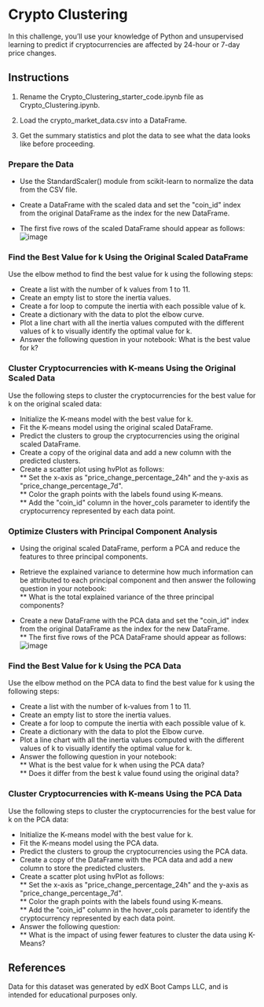 # Crypto Clustering

In this challenge, you’ll use your knowledge of Python and unsupervised learning to predict if cryptocurrencies are affected by 24-hour or 7-day price changes.

## Instructions
1. Rename the Crypto_Clustering_starter_code.ipynb file as Crypto_Clustering.ipynb.

2. Load the crypto_market_data.csv into a DataFrame.

3. Get the summary statistics and plot the data to see what the data looks like before proceeding.

### Prepare the Data
* Use the StandardScaler() module from scikit-learn to normalize the data from the CSV file.

* Create a DataFrame with the scaled data and set the "coin_id" index from the original DataFrame as the index for the new DataFrame.

* The first five rows of the scaled DataFrame should appear as follows:
![image](https://user-images.githubusercontent.com/116036703/235490254-3877596b-36d9-4d93-8fa2-0837139a0950.png)

### Find the Best Value for k Using the Original Scaled DataFrame
Use the elbow method to find the best value for k using the following steps:

* Create a list with the number of k values from 1 to 11.
* Create an empty list to store the inertia values.
* Create a for loop to compute the inertia with each possible value of k.
* Create a dictionary with the data to plot the elbow curve.
* Plot a line chart with all the inertia values computed with the different values of k to visually identify the optimal value for k.
* Answer the following question in your notebook: What is the best value for k?

### Cluster Cryptocurrencies with K-means Using the Original Scaled Data
Use the following steps to cluster the cryptocurrencies for the best value for k on the original scaled data:

* Initialize the K-means model with the best value for k.
* Fit the K-means model using the original scaled DataFrame.
* Predict the clusters to group the cryptocurrencies using the original scaled DataFrame.
* Create a copy of the original data and add a new column with the predicted clusters.
* Create a scatter plot using hvPlot as follows:  
** Set the x-axis as "price_change_percentage_24h" and the y-axis as "price_change_percentage_7d".  
** Color the graph points with the labels found using K-means.  
** Add the "coin_id" column in the hover_cols parameter to identify the cryptocurrency represented by each data point.  

### Optimize Clusters with Principal Component Analysis
* Using the original scaled DataFrame, perform a PCA and reduce the features to three principal components.

* Retrieve the explained variance to determine how much information can be attributed to each principal component and then answer the following question in your notebook:  
** What is the total explained variance of the three principal components?  
* Create a new DataFrame with the PCA data and set the "coin_id" index from the original DataFrame as the index for the new DataFrame.  
** The first five rows of the PCA DataFrame should appear as follows:  
![image](https://user-images.githubusercontent.com/116036703/235490884-a03cdf23-7c5b-4679-8da4-b41af414d399.png)

### Find the Best Value for k Using the PCA Data
Use the elbow method on the PCA data to find the best value for k using the following steps:

* Create a list with the number of k-values from 1 to 11.
* Create an empty list to store the inertia values.
* Create a for loop to compute the inertia with each possible value of k.
* Create a dictionary with the data to plot the Elbow curve.
* Plot a line chart with all the inertia values computed with the different values of k to visually identify the optimal value for k.
* Answer the following question in your notebook:  
** What is the best value for k when using the PCA data?  
** Does it differ from the best k value found using the original data?  

### Cluster Cryptocurrencies with K-means Using the PCA Data
Use the following steps to cluster the cryptocurrencies for the best value for k on the PCA data:

* Initialize the K-means model with the best value for k.
* Fit the K-means model using the PCA data.
* Predict the clusters to group the cryptocurrencies using the PCA data.
* Create a copy of the DataFrame with the PCA data and add a new column to store the predicted clusters.
* Create a scatter plot using hvPlot as follows:  
** Set the x-axis as "price_change_percentage_24h" and the y-axis as "price_change_percentage_7d".  
** Color the graph points with the labels found using K-means.  
** Add the "coin_id" column in the hover_cols parameter to identify the cryptocurrency represented by each data point.  
* Answer the following question:  
** What is the impact of using fewer features to cluster the data using K-Means?  

## References
Data for this dataset was generated by edX Boot Camps LLC, and is intended for educational purposes only.
